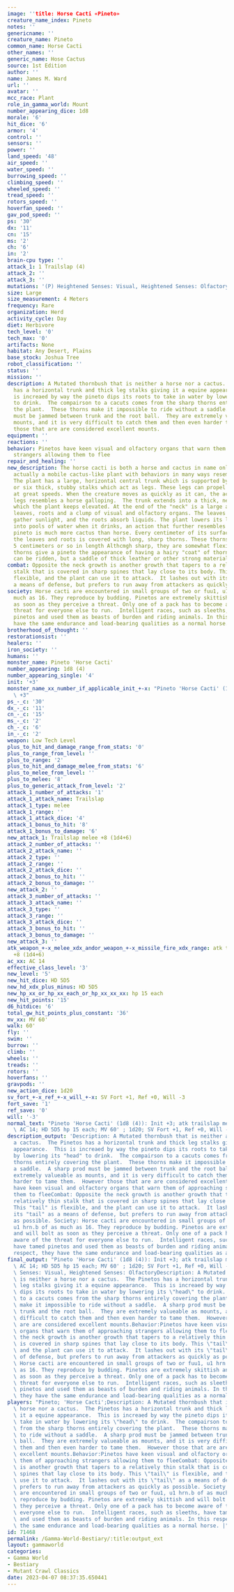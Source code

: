 ```yaml
---
image: ''title: Horse Cacti «Pineto»
creature_name_index: Pineto
notes: ''
genericname: ''
creature_name: Pineto
common_name: Horse Cacti
other_names: ''
generic_name: Hose Cactus
source: 1st Edition
author: ''
name: James M. Ward
url: ''
avatar: ''
mcc_race: Plant
role_in_gamma_world: Mount
number_appearing_dice: 1d8
morale: '6'
hit_dice: '6'
armor: '4'
control: ''
sensors: ''
power: ''
land_speed: '48'
air_speed: ''
water_speed: ''
burrowing_speed: ''
climbing_speed: ''
wheeled_speed: ''
tread_speed: ''
rotors_speed: ''
hoverfan_speed: ''
gav_pod_speed: ''
ps: '30'
dx: '11'
cn: '15'
ms: '2'
ch: '6'
in: '2'
brain-cpu type: ''
attack_1: 1 Trailslap (4)
attack_2: ''
attack_3: ''
mutations: '(P) Heightened Senses: Visual, Heightened Senses: Olfactory'
size: Large
size_measurement: 4 Meters
frequency: Rare
organization: Herd
activity_cycle: Day
diet: Herbivore
tech_level: '0'
tech_max: '0'
artifacts: None
habitat: Any Desert, Plains
base_stock: Joshua Tree
robot_classification: ''
status: ''
mission: ''
description: A Mutated thornbush that is neither a horse nor a cactus.  The Pinetos
  has a horizontal trunk and thick leg stalks giving it a equine appearance.  This
  is increaed by way the pineto dips its roots to take in water by lowering its "head"
  to drink.  The compairson to a cacuts comes from the sharp thorns entirely covering
  the plant.  These thorns make it impossible to ride without a saddle.  A sharp prod
  must be jammed between trunk and the root ball.  They are extremely valueable as
  mounts, and it is very difficult to catch them and then even harder to tame them.  However
  those that are are considered excellent mounts.
equipment: ''
reactions: ''
behavior: Pinetos have keen visual and olfactory organs that warn them of approaching
  strangers allowing them to flee
repair_and_healing: ''
new_description: The horse cacti is both a horse and cactus in name only. It is in
  actually a mobile cactus-like plant with behaviors in many ways resembling a horse.
  The plant has a large, horizontal central trunk which is supported by either four
  or six thick, stubby stalks which act as legs. These legs can propel the creature
  at great speeds. When the creature moves as quickly as it can, the action of the
  legs resembles a horse galloping.  The trunk extends into a thick, neck-like growth
  which the plant keeps elevated. At the end of the "neck" is a large assortment of
  leaves, roots and a clump of visual and olfactory organs. The leaves are used to
  gather sunlight, and the roots absorb liquids. The plant lowers its leaves and roots
  into pools of water when it drinks, an action that further resembles horse activity.  The
  pineto is much more cactus than horse. Every centimeter of its surface except for
  the leaves and roots is covered with long, sharp thorns. These thorns are usually
  5 centimeters or so in length Althcmgh sharp, they are somewhat flexible. These
  thorns give a pineto the appearance of having a hairy "coat" of thorns. The pinetos
  can be ridden, but a saddle of thick leather or other strong material is required.
combat: Opposite the neck growth is another growth that tapers to a relatively thin
  stalk that is covered in sharp spines that lay close to its body. This "tail" is
  flexible, and the plant can use it to attack.  It lashes out with its "tail" as
  a means of defense, but prefers to run away from attackers as quickly as possible.
society: Horse cacti are encountered in small groups of two or fuu1, u1 hrn.b of as
  much as 16. They reproduce by budding. Pinetos are extremely skittish and will bolt
  as soon as they perceive a threat. Only one of a pack has to become aware of the
  threat for everyone else to run.  Intelligent races, such as sleeths, have tamed
  pinetos and used them as beasts of burden and riding animals. In this respect, they
  have the same endurance and load-bearing qualities as a normal horse.
brotherhood_of_thought: ''
restorationsist: ''
healers: ''
iron_society: ''
humans: ''
monster_name: Pineto 'Horse Cacti'
number_appearing: 1d8 (4)
number_appearing_single: '4'
init: '+3'
monster_name_xx_number_if_applicable_init_+-x: "Pineto 'Horse Cacti' (1d8 (4)): Init\
  \ +3"
ps_-_c: '30'
dx_-_c: '11'
cn_-_c: '15'
ms_-_c: '2'
ch_-_c: '6'
in_-_c: '2'
weapon: Low Tech Level
plus_to_hit_and_damage_range_from_stats: '0'
plus_to_range_from_level: ''
plus_to_range: '2'
plus_to_hit_and_damage_melee_from_stats: '6'
plus_to_melee_from_level: ''
plus_to_melee: '8'
plus_to_generic_attack_from_level: '2'
attack_1_number_of_attacks: '1'
attack_1_attack_name: Trailslap
attack_1_type: melee
attack_1_range: ''
attack_1_attack_dice: '4'
attack_1_bonus_to_hit: '8'
attack_1_bonus_to_damage: '6'
new_attack_1: Trailslap melee +8 (1d4+6)
attack_2_number_of_attacks: ''
attack_2_attack_name: ''
attack_2_type: ''
attack_2_range: ''
attack_2_attack_dice: ''
attack_2_bonus_to_hit: ''
attack_2_bonus_to_damage: ''
new_attack_2: ''
attack_3_number_of_attacks: ''
attack_3_attack_name: ''
attack_3_type: ''
attack_3_range: ''
attack_3_attack_dice: ''
attack_3_bonus_to_hit: ''
attack_3_bonus_to_damage: ''
new_attack_3: ''
atk_weapon_+-x_melee_xdx_andor_weapon_+-x_missile_fire_xdx_range: atk trailslap melee
  +8 (1d4+6)
ac_xx: AC 14
effective_class_level: '3'
new_level: '5'
new_hit_dice: HD 5D5
new_hd_xdx_plus_minus: HD 5D5
new_hp_xx_or_hp_xx_each_or_hp_xx_xx_xx: hp 15 each
new_hit_points: '15'
d6_hitdice: '6'
total_gw_hit_points_plus_constant: '36'
mv_xx: MV 60'
walk: 60'
fly: ''
swim: ''
burrow: ''
climb: ''
wheels: ''
treads: ''
rotors: ''
hoverfans: ''
gravpods: ''
new_action_dice: 1d20
sv_fort_+-x_ref_+-x_will_+-x: SV Fort +1, Ref +0, Will -3
fort_save: '1'
ref_save: '0'
will: '-3'
normal_text: "Pineto 'Horse Cacti' (1d8 (4)): Init +3; atk trailslap melee +8 (1d4+6);\
  \ AC 14; HD 5D5 hp 15 each; MV 60' ; 1d20; SV Fort +1, Ref +0, Will -3"
description_output: 'Description: A Mutated thornbush that is neither a horse nor
  a cactus.  The Pinetos has a horizontal trunk and thick leg stalks giving it a equine
  appearance.  This is increaed by way the pineto dips its roots to take in water
  by lowering its "head" to drink.  The compairson to a cacuts comes from the sharp
  thorns entirely covering the plant.  These thorns make it impossible to ride without
  a saddle.  A sharp prod must be jammed between trunk and the root ball.  They are
  extremely valueable as mounts, and it is very difficult to catch them and then even
  harder to tame them.  However those that are are considered excellent mounts.Behavior:Pinetos
  have keen visual and olfactory organs that warn them of approaching strangers allowing
  them to fleeCombat: Opposite the neck growth is another growth that tapers to a
  relatively thin stalk that is covered in sharp spines that lay close to its body.
  This "tail" is flexible, and the plant can use it to attack.  It lashes out with
  its "tail" as a means of defense, but prefers to run away from attackers as quickly
  as possible. Society: Horse cacti are encountered in small groups of two or fuu1,
  u1 hrn.b of as much as 16. They reproduce by budding. Pinetos are extremely skittish
  and will bolt as soon as they perceive a threat. Only one of a pack has to become
  aware of the threat for everyone else to run.  Intelligent races, such as sleeths,
  have tamed pinetos and used them as beasts of burden and riding animals. In this
  respect, they have the same endurance and load-bearing qualities as a normal horse.'
final_output: "Pineto 'Horse Cacti' (1d8 (4)): Init +3; atk trailslap melee +8 (1d4+6);\
  \ AC 14; HD 5D5 hp 15 each; MV 60' ; 1d20; SV Fort +1, Ref +0, Will -3(P) Heightened\
  \ Senses: Visual, Heightened Senses: OlfactoryDescription: A Mutated thornbush that\
  \ is neither a horse nor a cactus.  The Pinetos has a horizontal trunk and thick\
  \ leg stalks giving it a equine appearance.  This is increaed by way the pineto\
  \ dips its roots to take in water by lowering its \"head\" to drink.  The compairson\
  \ to a cacuts comes from the sharp thorns entirely covering the plant.  These thorns\
  \ make it impossible to ride without a saddle.  A sharp prod must be jammed between\
  \ trunk and the root ball.  They are extremely valueable as mounts, and it is very\
  \ difficult to catch them and then even harder to tame them.  However those that\
  \ are are considered excellent mounts.Behavior:Pinetos have keen visual and olfactory\
  \ organs that warn them of approaching strangers allowing them to fleeCombat: Opposite\
  \ the neck growth is another growth that tapers to a relatively thin stalk that\
  \ is covered in sharp spines that lay close to its body. This \"tail\" is flexible,\
  \ and the plant can use it to attack.  It lashes out with its \"tail\" as a means\
  \ of defense, but prefers to run away from attackers as quickly as possible. Society:\
  \ Horse cacti are encountered in small groups of two or fuu1, u1 hrn.b of as much\
  \ as 16. They reproduce by budding. Pinetos are extremely skittish and will bolt\
  \ as soon as they perceive a threat. Only one of a pack has to become aware of the\
  \ threat for everyone else to run.  Intelligent races, such as sleeths, have tamed\
  \ pinetos and used them as beasts of burden and riding animals. In this respect,\
  \ they have the same endurance and load-bearing qualities as a normal horse."
players: "Pineto; 'Horse Cacti';Description: A Mutated thornbush that is neither a\
  \ horse nor a cactus.  The Pinetos has a horizontal trunk and thick leg stalks giving\
  \ it a equine appearance.  This is increaed by way the pineto dips its roots to\
  \ take in water by lowering its \"head\" to drink.  The compairson to a cacuts comes\
  \ from the sharp thorns entirely covering the plant.  These thorns make it impossible\
  \ to ride without a saddle.  A sharp prod must be jammed between trunk and the root\
  \ ball.  They are extremely valueable as mounts, and it is very difficult to catch\
  \ them and then even harder to tame them.  However those that are are considered\
  \ excellent mounts.Behavior:Pinetos have keen visual and olfactory organs that warn\
  \ them of approaching strangers allowing them to fleeCombat: Opposite the neck growth\
  \ is another growth that tapers to a relatively thin stalk that is covered in sharp\
  \ spines that lay close to its body. This \"tail\" is flexible, and the plant can\
  \ use it to attack.  It lashes out with its \"tail\" as a means of defense, but\
  \ prefers to run away from attackers as quickly as possible. Society: Horse cacti\
  \ are encountered in small groups of two or fuu1, u1 hrn.b of as much as 16. They\
  \ reproduce by budding. Pinetos are extremely skittish and will bolt as soon as\
  \ they perceive a threat. Only one of a pack has to become aware of the threat for\
  \ everyone else to run.  Intelligent races, such as sleeths, have tamed pinetos\
  \ and used them as beasts of burden and riding animals. In this respect, they have\
  \ the same endurance and load-bearing qualities as a normal horse. |"
id: 71468
permalink: /Gamma-World-Bestiary/:title:output_ext
layout: gammaworld
categories:
- Gamma World
- Bestiary
- Mutant Crawl Classics
date: 2023-04-07 08:37:35.650441
---
```

